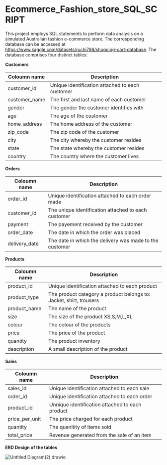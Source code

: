 # Ecommerce_Fashion_store_SQL_SCRIPT
This project employs SQL statements to perform data analysis on a simulated Australian fashion e-commerce store. The corresponding database can be accessed at https://www.kaggle.com/datasets/ruchi798/shopping-cart-database. The database comprises four distinct tables:


**Customers**

 Coloumn name   | Description  |
| ------------- | ------------- |
| customer_id | Unique identification attached to each customer |
| customer_name  | The first and last name of each customer |
| gender        | The gender the customer identifies with |
| age           | The age of the customer  |
|home_address| The home address of the customer|
|zip_code| The zip code of the customer| 
|city| The city whereby the customer resides |
|state| The state whereby the customer resides| 
|country| The country where the customer lives| 

**Orders**

 Coloumn name   | Description  |
| ------------- | ------------- |
| order_id | Unique identification attached to each order made  |
| customer_id  | The unique identification attached to each customer  |
| payment      | The payement received by the customer |
| order_date          | The date in which the order was placed   |
|delivery_date| The date in which the delivery was made to the customer|



**Products**

 Coloumn name   | Description  |
| ------------- | ------------- |
| product_id | Unique identification attached to each product |
| product_type  | The product category a product belongs to: Jacket, shirt, trousers |
| product_name      |The name of the product  |
| size         | The size of the product XS,S,M,L,XL |
|colour  | The colour of the products|
|price| The price of the product|
|quantity| The product inventory| 
|description| A small description of the product  |

**Sales**

 Coloumn name   | Description  |
| ------------- | ------------- |
| sales_id | Unique identification attached to each sale|
| order_id |Unique identification attached to each order |
| product_id      |Unnique identification attached to each product   |
| price_per_unit      | The price charged for each product |
|quantity  | The quanitity of items sold |
|total_price| Revenue generated from the sale of an item |

**ERD Design of the tables**

![Untitled Diagram(2) drawio](https://github.com/jimmykarago/Ecommerce_Fashion_store_SQL_SCRIPT/assets/84075679/c57c5b55-c5de-40a5-a11d-99c19de4dcf4)






